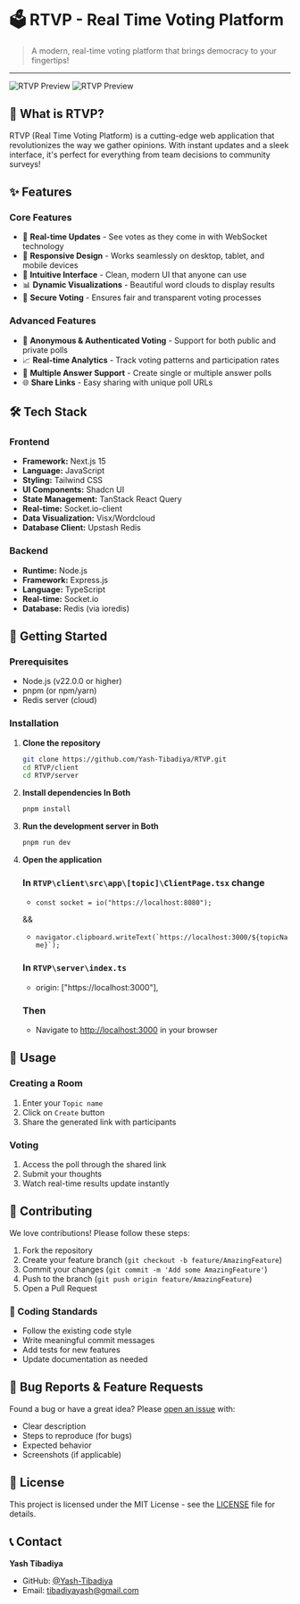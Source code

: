 # 🗳️ RTVP - Real Time Voting Platform

> A modern, real-time voting platform that brings democracy to your fingertips!

---

![RTVP Preview](https://img.enacton.com/ShareX/2025/05/PPeyqvl1Zw.png)
![RTVP Preview](https://img.enacton.com/ShareX/2025/05/uhaflaTRIs.png)

## 🤔 What is RTVP?

RTVP (Real Time Voting Platform) is a cutting-edge web application that revolutionizes the way we gather opinions. With instant updates and a sleek interface, it's perfect for everything from team decisions to community surveys!

## ✨ Features

### Core Features

- 🚀 **Real-time Updates** - See votes as they come in with WebSocket technology
- 📱 **Responsive Design** - Works seamlessly on desktop, tablet, and mobile devices
- 🎨 **Intuitive Interface** - Clean, modern UI that anyone can use
- 📊 **Dynamic Visualizations** - Beautiful word clouds to display results
- 🔐 **Secure Voting** - Ensures fair and transparent voting processes

### Advanced Features

- 👥 **Anonymous & Authenticated Voting** - Support for both public and private polls
- 📈 **Real-time Analytics** - Track voting patterns and participation rates
- 🎯 **Multiple Answer Support** - Create single or multiple answer polls
- 🌐 **Share Links** - Easy sharing with unique poll URLs

## 🛠️ Tech Stack

### Frontend

- **Framework:** Next.js 15
- **Language:** JavaScript
- **Styling:** Tailwind CSS
- **UI Components:** Shadcn UI
- **State Management:** TanStack React Query
- **Real-time:** Socket.io-client
- **Data Visualization:** Visx/Wordcloud
- **Database Client:** Upstash Redis

### Backend

- **Runtime:** Node.js
- **Framework:** Express.js
- **Language:** TypeScript
- **Real-time:** Socket.io
- **Database:** Redis (via ioredis)

## 🚀 Getting Started

### Prerequisites

- Node.js (v22.0.0 or higher)
- pnpm (or npm/yarn)
- Redis server (cloud)

### Installation

1. **Clone the repository**

   ```bash
   git clone https://github.com/Yash-Tibadiya/RTVP.git
   cd RTVP/client
   cd RTVP/server
   ```

2. **Install dependencies In Both**

   ```bash
   pnpm install
   ```

3. **Run the development server in Both**

   ```bash
   pnpm run dev
   ```

4. **Open the application**

   ### In `RTVP\client\src\app\[topic]\ClientPage.tsx` change

   - `const socket = io("https://localhost:8080");`

   &&

   - `` navigator.clipboard.writeText(`https://localhost:3000/${topicName}`); ``

   ### In `RTVP\server\index.ts`

   - origin: ["https://localhost:3000"],

   ### Then

   - Navigate to [http://localhost:3000](http://localhost:3000) in your browser

## 📖 Usage

### Creating a Room

1. Enter your `Topic name`
2. Click on `Create` button
3. Share the generated link with participants

### Voting

1. Access the poll through the shared link
2. Submit your thoughts
3. Watch real-time results update instantly

## 🤝 Contributing

We love contributions! Please follow these steps:

1. Fork the repository
2. Create your feature branch (`git checkout -b feature/AmazingFeature`)
3. Commit your changes (`git commit -m 'Add some AmazingFeature'`)
4. Push to the branch (`git push origin feature/AmazingFeature`)
5. Open a Pull Request

### 📝 Coding Standards

- Follow the existing code style
- Write meaningful commit messages
- Add tests for new features
- Update documentation as needed

## 🐛 Bug Reports & Feature Requests

Found a bug or have a great idea? Please [open an issue](https://github.com/Yash-Tibadiya/RTVP/issues) with:

- Clear description
- Steps to reproduce (for bugs)
- Expected behavior
- Screenshots (if applicable)

## 📄 License

This project is licensed under the MIT License - see the [LICENSE](LICENSE) file for details.

## 📞 Contact

**Yash Tibadiya**

- GitHub: [@Yash-Tibadiya](https://github.com/Yash-Tibadiya)
- Email: tibadiyayash@gmail.com
